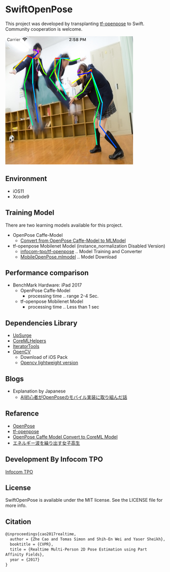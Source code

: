 # SwiftOpenPose

This project was developed by transplanting [tf-openpose](https://github.com/ildoonet/tf-openpose) to Swift.  
Community cooperation is welcome.  

![swiftopenpose_result](images/swiftopenpose_result.png)

## Environment
* iOS11
* Xcode9

## Training Model

There are two learning models available for this project.

* OpenPose Caffe-Model
  * [Convert from OpenPose Caffe-Model to MLModel](doc/CaffeToMLModel.md)
* tf-openpose Mobilenet Model (instance_normalization Disabled Version)
  * [infocom-tpo/tf-openpose](https://github.com/infocom-tpo/tf-openpose/tree/master/convert) .. Model Training and Converter
  * [MobileOpenPose.mlmodel](https://s3-ap-northeast-1.amazonaws.com/swiftopenpose/MobileOpenPose.mlmodel) .. Model Download

## Performance comparison

* BenchMark Hardware: iPad 2017
  * OpenPose Caffe-Model
    * processing time .. range 2-4 Sec.
  * tf-openpose Mobilenet Model
    * processing time .. Less than 1 sec

## Dependencies Library

* [UpSurge](https://github.com/aleph7/Upsurge)
* [CoreMLHelpers](https://github.com/hollance/CoreMLHelpers)
* [IteratorTools](https://github.com/mpangburn/IteratorTools)
* [OpenCV](https://opencv.org/releases.html)
  * Download of iOS Pack
  * [Opencv lightweight version](doc/openpose_minimum.md)


## Blogs

* Explanation by Japanese
  * [AI初心者がOpenPoseのモバイル実装に取り組んだ話](https://qiita.com/otmb/items/b924b5f600db1ce11037)

## Refarence

* [OpenPose](https://github.com/CMU-Perceptual-Computing-Lab/openpose)
* [tf-openpose](https://github.com/ildoonet/tf-openpose)
* [OpenPose Caffe Model Convert to CoreML Model](https://gist.github.com/otmb/7b2e1caf3330b97c82dc217af5844ad5)
* [エネルギー波を繰り出す女子高生](https://www.pakutaso.com/20151016274post-6129.html)

## Development By Infocom TPO

[Infocom TPO](https://lab.infocom.co.jp/)

## License

SwiftOpenPose is available under the MIT license. See the LICENSE file for more info.

## Citation

```
@inproceedings{cao2017realtime,
  author = {Zhe Cao and Tomas Simon and Shih-En Wei and Yaser Sheikh},
  booktitle = {CVPR},
  title = {Realtime Multi-Person 2D Pose Estimation using Part Affinity Fields},
  year = {2017}
}
```